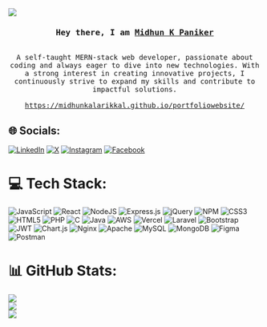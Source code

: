  <img src="https://backiee.com/static/wallpapers/1000x563/386745.jpg" />
 <br>
<h3 align="center">
  <samp> Hey there, I am
    <b><a target="_blank" href="https://midhunkalarikkal.github.io/portfoliowebsite/">Midhun K Paniker</a></b>
  </samp>
</h3>

<p align="center">
  <samp>
    <br>
    A self-taught MERN-stack web developer, passionate about coding and always eager to dive into new technologies. With a strong interest in creating innovative projects, I continuously strive to expand my skills and contribute to impactful solutions.
    <br><br>
    <a align="center" href="https://midhunkalarikkal.github.io/portfoliowebsite/">https://midhunkalarikkal.github.io/portfoliowebsite/</a>
    <br>
  </samp>
</p>

## 🌐 Socials:
  [![LinkedIn](https://img.shields.io/badge/LinkedIn-%230077B5.svg?logo=linkedin&logoColor=white)](https://linkedin.com/in/midhun-k-paniker-726226231) [![X](https://img.shields.io/badge/X-black.svg?logo=X&logoColor=white)](https://x.com/Midhun_k__) [![Instagram](https://img.shields.io/badge/Instagram-%23E4405F.svg?logo=Instagram&logoColor=white)](https://instagram.com/midhun_kalarikkal__) [![Facebook](https://img.shields.io/badge/Facebook-%231877F2.svg?logo=Facebook&logoColor=white)](https://facebook.com/midhunpaniker1)

# 💻 Tech Stack:
![JavaScript](https://img.shields.io/badge/javascript-%23323330.svg?style=for-the-badge&logo=javascript&logoColor=%23F7DF1E) ![React](https://img.shields.io/badge/react-%2320232a.svg?style=for-the-badge&logo=react&logoColor=%2361DAFB) ![NodeJS](https://img.shields.io/badge/node.js-6DA55F?style=for-the-badge&logo=node.js&logoColor=white) ![Express.js](https://img.shields.io/badge/express.js-%23404d59.svg?style=for-the-badge&logo=express&logoColor=%2361DAFB) ![jQuery](https://img.shields.io/badge/jquery-%230769AD.svg?style=for-the-badge&logo=jquery&logoColor=white) ![NPM](https://img.shields.io/badge/NPM-%23CB3837.svg?style=for-the-badge&logo=npm&logoColor=white) ![CSS3](https://img.shields.io/badge/css3-%231572B6.svg?style=for-the-badge&logo=css3&logoColor=white) ![HTML5](https://img.shields.io/badge/html5-%23E34F26.svg?style=for-the-badge&logo=html5&logoColor=white) ![PHP](https://img.shields.io/badge/php-%23777BB4.svg?style=for-the-badge&logo=php&logoColor=white) ![C](https://img.shields.io/badge/c-%2300599C.svg?style=for-the-badge&logo=c&logoColor=white) ![Java](https://img.shields.io/badge/java-%23ED8B00.svg?style=for-the-badge&logo=openjdk&logoColor=white) ![AWS](https://img.shields.io/badge/AWS-%23FF9900.svg?style=for-the-badge&logo=amazon-aws&logoColor=white) ![Vercel](https://img.shields.io/badge/vercel-%23000000.svg?style=for-the-badge&logo=vercel&logoColor=white)   ![Laravel](https://img.shields.io/badge/laravel-%23FF2D20.svg?style=for-the-badge&logo=laravel&logoColor=white)  ![Bootstrap](https://img.shields.io/badge/bootstrap-%238511FA.svg?style=for-the-badge&logo=bootstrap&logoColor=white) ![JWT](https://img.shields.io/badge/JWT-black?style=for-the-badge&logo=JSON%20web%20tokens) ![Chart.js](https://img.shields.io/badge/chart.js-F5788D.svg?style=for-the-badge&logo=chart.js&logoColor=white) ![Nginx](https://img.shields.io/badge/nginx-%23009639.svg?style=for-the-badge&logo=nginx&logoColor=white) ![Apache](https://img.shields.io/badge/apache-%23D42029.svg?style=for-the-badge&logo=apache&logoColor=white) ![MySQL](https://img.shields.io/badge/mysql-4479A1.svg?style=for-the-badge&logo=mysql&logoColor=white) ![MongoDB](https://img.shields.io/badge/MongoDB-%234ea94b.svg?style=for-the-badge&logo=mongodb&logoColor=white) ![Figma](https://img.shields.io/badge/figma-%23F24E1E.svg?style=for-the-badge&logo=figma&logoColor=white) ![Postman](https://img.shields.io/badge/Postman-FF6C37?style=for-the-badge&logo=postman&logoColor=white)

# 📊 GitHub Stats:
![](https://github-readme-stats.vercel.app/api?username=midhunkalarikkal&theme=github_dark_dimmed&hide_border=true&include_all_commits=false&count_private=false)<br/>
![](https://github-readme-streak-stats.herokuapp.com/?user=midhunkalarikkal&theme=github_dark_dimmed&hide_border=true)<br/>
![](https://github-readme-stats.vercel.app/api/top-langs/?username=midhunkalarikkal&theme=github_dark_dimmed&hide_border=true&include_all_commits=false&count_private=false&layout=compact)
